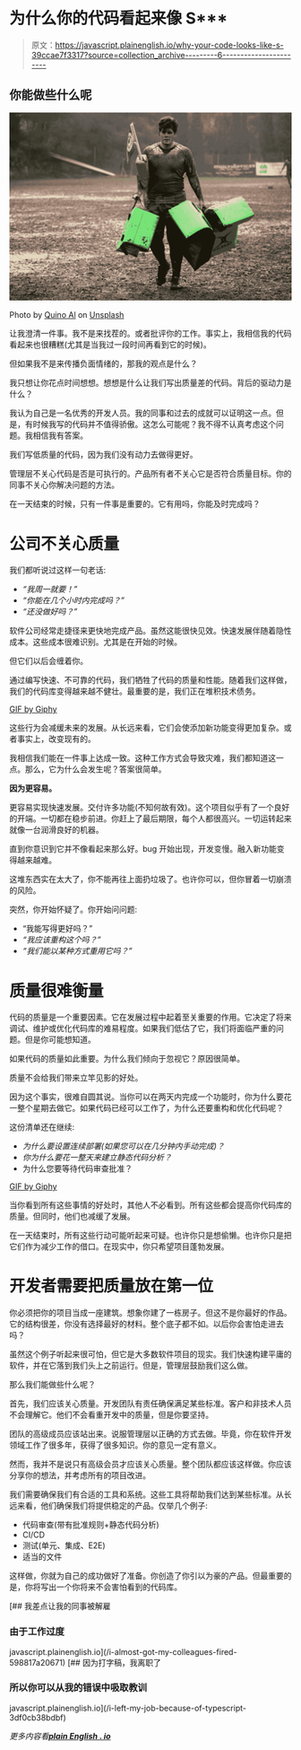# 为什么你的代码看起来像 S***

> 原文：<https://javascript.plainenglish.io/why-your-code-looks-like-s-39ccae7f3317?source=collection_archive---------6----------------------->

## 你能做些什么呢

![](img/481a1814c7ad5164c33ca58acf771ac2.png)

Photo by [Quino Al](https://unsplash.com/@quinoal?utm_source=medium&utm_medium=referral) on [Unsplash](https://unsplash.com?utm_source=medium&utm_medium=referral)

让我澄清一件事。我不是来找茬的。或者批评你的工作。事实上，我相信我的代码看起来也很糟糕(尤其是当我过一段时间再看到它的时候)。

但如果我不是来传播负面情绪的，那我的观点是什么？

我只想让你花点时间想想。想想是什么让我们写出质量差的代码。背后的驱动力是什么？

我认为自己是一名优秀的开发人员。我的同事和过去的成就可以证明这一点。但是，有时候我写的代码并不值得骄傲。这怎么可能呢？我不得不认真考虑这个问题。我相信我有答案。

我们写低质量的代码，因为我们没有动力去做得更好。

管理层不关心代码是否是可执行的。产品所有者不关心它是否符合质量目标。你的同事不关心你解决问题的方法。

在一天结束的时候，只有一件事是重要的。它有用吗，你能及时完成吗？

# 公司不关心质量

我们都听说过这样一句老话:

*   *“我周一就要！”*
*   *“你能在几个小时内完成吗？”*
*   *“还没做好吗？”*

软件公司经常走捷径来更快地完成产品。虽然这能很快见效。快速发展伴随着隐性成本。这些成本很难识别。尤其是在开始的时候。

但它们以后会缠着你。

通过编写快速、不可靠的代码，我们牺牲了代码的质量和性能。随着我们这样做，我们的代码库变得越来越不健壮。最重要的是，我们正在堆积技术债务。

[GIF by Giphy](https://medium.com/r?url=https%3A%2F%2Fgiphy.com%2Fgifs%2FeAGxMmpAX1B4c)

这些行为会减缓未来的发展。从长远来看，它们会使添加新功能变得更加复杂。或者事实上，改变现有的。

我相信我们能在一件事上达成一致。这种工作方式会导致灾难，我们都知道这一点。那么，它为什么会发生呢？答案很简单。

**因为更容易。**

更容易实现快速发展。交付许多功能(不知何故有效)。这个项目似乎有了一个良好的开端。一切都在稳步前进。你赶上了最后期限，每个人都很高兴。一切运转起来就像一台润滑良好的机器。

直到你意识到它并不像看起来那么好。bug 开始出现，开发变慢。融入新功能变得越来越难。

这堆东西实在太大了，你不能再往上面扔垃圾了。也许你可以，但你冒着一切崩溃的风险。

突然，你开始怀疑了。你开始问问题:

*   “我能写得更好吗？”
*   *“我应该重构这个吗？”*
*   *“我们能以某种方式重用它吗？”*

# 质量很难衡量

代码的质量是一个重要因素。它在发展过程中起着至关重要的作用。它决定了将来调试、维护或优化代码库的难易程度。如果我们低估了它，我们将面临严重的问题。但是你可能想知道。

如果代码的质量如此重要。为什么我们倾向于忽视它？原因很简单。

质量不会给我们带来立竿见影的好处。

因为这个事实，很难自圆其说。当你可以在两天内完成一个功能时，你为什么要花一整个星期去做它。如果代码已经可以工作了，为什么还要重构和优化代码呢？

这份清单还在继续:

*   *为什么要设置连续部署(如果您可以在几分钟内手动完成)？*
*   *你为什么要花一整天来建立静态代码分析？*
*   为什么您要等待代码审查批准？

[GIF by Giphy](https://giphy.com/gifs/disneyplus-disney-wanda-maximoff-BoFtqmEwv6yJ26m9dF)

当你看到所有这些事情的好处时，其他人不必看到。所有这些都会提高你代码库的质量。但同时，他们也减缓了发展。

在一天结束时，所有这些行动可能听起来可疑。也许你只是想偷懒。也许你只是把它们作为减少工作的借口。在现实中，你只希望项目蓬勃发展。

# 开发者需要把质量放在第一位

你必须把你的项目当成一座建筑。想象你建了一栋房子。但这不是你最好的作品。它的结构很差，你没有选择最好的材料。整个底子都不如。以后你会害怕走进去吗？

虽然这个例子听起来很可怕，但它是大多数软件项目的现实。我们快速构建平庸的软件，并在它落到我们头上之前运行。但是，管理层鼓励我们这么做。

那么我们能做些什么呢？

首先，我们应该关心质量。开发团队有责任确保满足某些标准。客户和非技术人员不会理解它。他们不会看重开发中的质量，但是你要坚持。

团队的高级成员应该站出来。说服管理层以正确的方式去做。毕竟，你在软件开发领域工作了很多年，获得了很多知识。你的意见一定有意义。

然而，我并不是说只有高级会员才应该关心质量。整个团队都应该这样做。你应该分享你的想法，并考虑所有的项目改进。

我们需要确保我们有合适的工具和系统。这些工具将帮助我们达到某些标准。从长远来看，他们确保我们将提供稳定的产品。仅举几个例子:

*   代码审查(带有批准规则+静态代码分析)
*   CI/CD
*   测试(单元、集成、E2E)
*   适当的文件

这样做，你就为自己的成功做好了准备。你创造了你引以为豪的产品。但最重要的是，你将写出一个你将来不会害怕看到的代码库。

[](/i-almost-got-my-colleagues-fired-598817a20671) [## 我差点让我的同事被解雇

### 由于工作过度

javascript.plainenglish.io](/i-almost-got-my-colleagues-fired-598817a20671) [](/i-left-my-job-because-of-typescript-3df0cb38bdbf) [## 因为打字稿，我离职了

### 所以你可以从我的错误中吸取教训

javascript.plainenglish.io](/i-left-my-job-because-of-typescript-3df0cb38bdbf) 

*更多内容看*[***plain English . io***](http://plainenglish.io/)